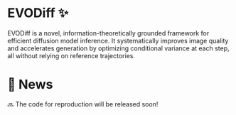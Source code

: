 # EVODiff ✨

EVODiff is a novel, information-theoretically grounded framework for efficient diffusion model inference. It systematically improves image quality and accelerates generation by optimizing conditional variance at each step, all without relying on reference trajectories.

# 🎉 News 

🔜 The code for reproduction will be released soon!
